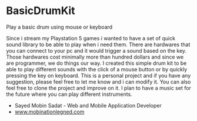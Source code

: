 # BasicDrumKit
Play a basic drum using mouse or keyboard

Since i stream my Playstation 5 games i wanted to have a set of quick sound library to be able to play when i need them. There are hardwares that you can connect to your pc and it would trigger a sound based on the key. Those hardwares cost minimally more than hundred dollars and since we are programmer, we do things our way. I created this simple drum kit to be able to play different sounds with the click of a mouse button or by quickly pressing the key on keyboard. This is a personal project and if you have any suggestion, please feel free to let me know and i can modify it. You can also feel free to clone the project and improve on it. I plan to have a music set for the future where you can play different instruments.

  - Sayed Mobin Sadat - Web and Mobile Application Developer
  - www.mobinationlegned.com 
